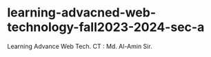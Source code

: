 # learning-advacned-web-technology-fall2023-2024-sec-a
Learning Advance Web Tech. CT : Md. Al-Amin Sir.
